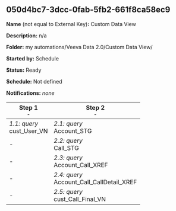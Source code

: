 ## 050d4bc7-3dcc-0fab-5fb2-661f8ca58ec9

**Name** (not equal to External Key)**:** Custom Data View

**Description:** n/a

**Folder:** my automations/Veeva Data 2.0/Custom Data View/

**Started by:** Schedule

**Status:** Ready

**Schedule:** Not defined

**Notifications:** _none_


| Step 1<br>_<small>-</small>_ | Step 2<br>_<small>-</small>_ |
| --- | --- |
| _1.1: query_<br>cust_User_VN | _2.1: query_<br>Account_STG |
| - | _2.2: query_<br>Call_STG |
| - | _2.3: query_<br>Account_Call_XREF |
| - | _2.4: query_<br>Account_Call_CallDetail_XREF |
| - | _2.5: query_<br>cust_Call_Final_VN |

